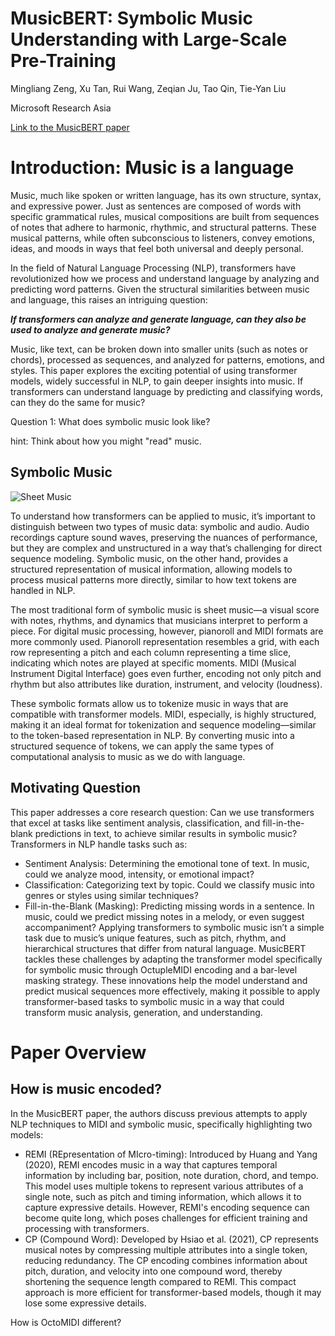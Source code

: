 # MusicBERT: Symbolic Music Understanding with Large-Scale Pre-Training

Mingliang Zeng, Xu Tan, Rui Wang, Zeqian Ju, Tao Qin, Tie-Yan Liu

Microsoft Research Asia

[Link to the MusicBERT paper](https://arxiv.org/abs/2106.05630)

# Introduction: Music is a language
Music, much like spoken or written language, has its own structure, syntax, and expressive power. Just as sentences are composed of words with specific grammatical rules, musical compositions are built from sequences of notes that adhere to harmonic, rhythmic, and structural patterns. These musical patterns, while often subconscious to listeners, convey emotions, ideas, and moods in ways that feel both universal and deeply personal.

In the field of Natural Language Processing (NLP), transformers have revolutionized how we process and understand language by analyzing and predicting word patterns. Given the structural similarities between music and language, this raises an intriguing question: 

***If transformers can analyze and generate language, can they also be used to analyze and generate music?***

Music, like text, can be broken down into smaller units (such as notes or chords), processed as sequences, and analyzed for patterns, emotions, and styles. This paper explores the exciting potential of using transformer models, widely successful in NLP, to gain deeper insights into music.
If transformers can understand language by predicting and classifying words, can they do the same for music?

Question 1: What does symbolic music look like?

hint: Think about how you might "read" music.

## Symbolic Music

![Sheet Music](https://upload.wikimedia.org/wikipedia/commons/thumb/8/8b/Oregon%2C_My_Oregon.jpg/330px-Oregon%2C_My_Oregon.jpg)

To understand how transformers can be applied to music, it’s important to distinguish between two types of music data: symbolic and audio. Audio recordings capture sound waves, preserving the nuances of performance, but they are complex and unstructured in a way that’s challenging for direct sequence modeling. Symbolic music, on the other hand, provides a structured representation of musical information, allowing models to process musical patterns more directly, similar to how text tokens are handled in NLP.

The most traditional form of symbolic music is sheet music—a visual score with notes, rhythms, and dynamics that musicians interpret to perform a piece. For digital music processing, however, pianoroll and MIDI formats are more commonly used. Pianoroll representation resembles a grid, with each row representing a pitch and each column representing a time slice, indicating which notes are played at specific moments. MIDI (Musical Instrument Digital Interface) goes even further, encoding not only pitch and rhythm but also attributes like duration, instrument, and velocity (loudness).

These symbolic formats allow us to tokenize music in ways that are compatible with transformer models. MIDI, especially, is highly structured, making it an ideal format for tokenization and sequence modeling—similar to the token-based representation in NLP. By converting music into a structured sequence of tokens, we can apply the same types of computational analysis to music as we do with language.

## Motivating Question

This paper addresses a core research question: Can we use transformers that excel at tasks like sentiment analysis, classification, and fill-in-the-blank predictions in text, to achieve similar results in symbolic music? Transformers in NLP handle tasks such as:

* Sentiment Analysis: Determining the emotional tone of text. In music, could we analyze mood, intensity, or emotional impact?
* Classification: Categorizing text by topic. Could we classify music into genres or styles using similar techniques?
* Fill-in-the-Blank (Masking): Predicting missing words in a sentence. In music, could we predict missing notes in a melody, or even suggest accompaniment?
Applying transformers to symbolic music isn’t a simple task due to music’s unique features, such as pitch, rhythm, and hierarchical structures that differ from natural language. MusicBERT tackles these challenges by adapting the transformer model specifically for symbolic music through OctupleMIDI encoding and a bar-level masking strategy. These innovations help the model understand and predict musical sequences more effectively, making it possible to apply transformer-based tasks to symbolic music in a way that could transform music analysis, generation, and understanding.

# Paper Overview
## How is music encoded?

In the MusicBERT paper, the authors discuss previous attempts to apply NLP techniques to MIDI and symbolic music, specifically highlighting two models:

* REMI (REpresentation of MIcro-timing): Introduced by Huang and Yang (2020), REMI encodes music in a way that captures temporal information by including bar, position, note duration, chord, and tempo. This model uses multiple tokens to represent various attributes of a single note, such as pitch and timing information, which allows it to capture expressive details. However, REMI's encoding sequence can become quite long, which poses challenges for efficient training and processing with transformers​​.
* CP (Compound Word): Developed by Hsiao et al. (2021), CP represents musical notes by compressing multiple attributes into a single token, reducing redundancy. The CP encoding combines information about pitch, duration, and velocity into one compound word, thereby shortening the sequence length compared to REMI. This compact approach is more efficient for transformer-based models, though it may lose some expressive details​​.

How is OctoMIDI different?
